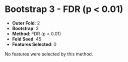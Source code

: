 # Bootstrap 3 - FDR (p < 0.01)

- **Outer Fold**: 2
- **Bootstrap**: 3
- **Method**: FDR (p < 0.01)
- **Fold Seed**: 45
- **Features Selected**: 0

No features were selected by this method.
